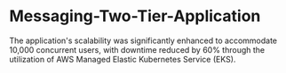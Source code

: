 # Messaging-Two-Tier-Application
The application's scalability was significantly enhanced to accommodate 10,000 concurrent users, with downtime reduced by 60% through the utilization of AWS Managed Elastic Kubernetes Service (EKS).
